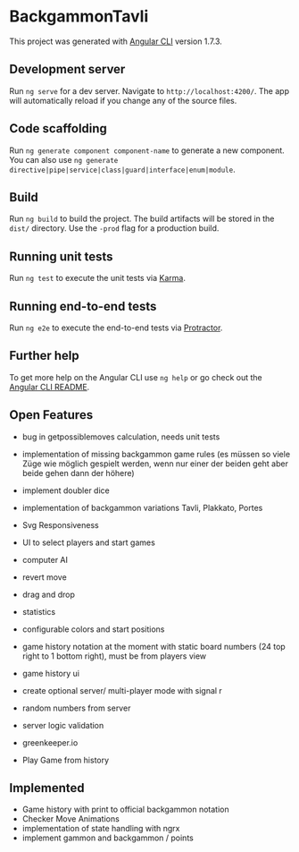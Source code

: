 # BackgammonTavli

This project was generated with [Angular CLI](https://github.com/angular/angular-cli) version 1.7.3.

## Development server

Run `ng serve` for a dev server. Navigate to `http://localhost:4200/`. The app will automatically reload if you change any of the source files.

## Code scaffolding

Run `ng generate component component-name` to generate a new component. You can also use `ng generate directive|pipe|service|class|guard|interface|enum|module`.

## Build

Run `ng build` to build the project. The build artifacts will be stored in the `dist/` directory. Use the `-prod` flag for a production build.

## Running unit tests

Run `ng test` to execute the unit tests via [Karma](https://karma-runner.github.io).

## Running end-to-end tests

Run `ng e2e` to execute the end-to-end tests via [Protractor](http://www.protractortest.org/).

## Further help

To get more help on the Angular CLI use `ng help` or go check out the [Angular CLI README](https://github.com/angular/angular-cli/blob/master/README.md).

## Open Features
- bug in getpossiblemoves calculation, needs unit tests
- implementation of missing backgammon game rules (es müssen so viele Züge wie möglich gespielt werden, wenn nur einer der beiden geht aber beide gehen dann der höhere)

- implement doubler dice
- implementation of backgammon variations Tavli, Plakkato, Portes

- Svg Responsiveness 
- UI to select players and start games 
- computer AI
- revert move 
- drag and drop 
- statistics
- configurable colors and start positions 

- game history notation at the moment with static board numbers (24 top right to 1 bottom right), must be from players view
- game history ui

- create optional server/ multi-player mode with signal r
- random numbers from server
- server logic validation 
- greenkeeper.io
- Play Game from history 

## Implemented

- Game history with print to official backgammon notation 
- Checker Move Animations
- implementation of state handling with ngrx
- implement gammon and backgammon / points